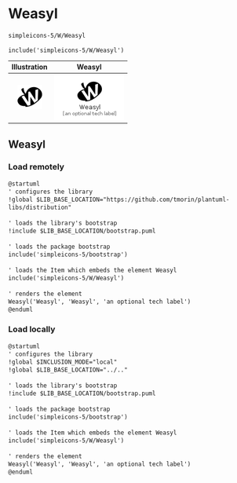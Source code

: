 # Weasyl


```text
simpleicons-5/W/Weasyl
```

```text
include('simpleicons-5/W/Weasyl')
```



| Illustration | Weasyl |
| :---: | :---: |
| ![illustration for Illustration](../../simpleicons-5/W/Weasyl.png) | ![illustration for Weasyl](../../simpleicons-5/W/Weasyl.Local.png) |




## Weasyl

### Load remotely
```plantuml
@startuml
' configures the library
!global $LIB_BASE_LOCATION="https://github.com/tmorin/plantuml-libs/distribution"

' loads the library's bootstrap
!include $LIB_BASE_LOCATION/bootstrap.puml

' loads the package bootstrap
include('simpleicons-5/bootstrap')

' loads the Item which embeds the element Weasyl
include('simpleicons-5/W/Weasyl')

' renders the element
Weasyl('Weasyl', 'Weasyl', 'an optional tech label')
@enduml
```

### Load locally
```plantuml
@startuml
' configures the library
!global $INCLUSION_MODE="local"
!global $LIB_BASE_LOCATION="../.."

' loads the library's bootstrap
!include $LIB_BASE_LOCATION/bootstrap.puml

' loads the package bootstrap
include('simpleicons-5/bootstrap')

' loads the Item which embeds the element Weasyl
include('simpleicons-5/W/Weasyl')

' renders the element
Weasyl('Weasyl', 'Weasyl', 'an optional tech label')
@enduml
```

